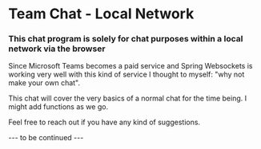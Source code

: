 # Team Chat - Local Network

### This chat program is solely for chat purposes within a local network via the browser

Since Microsoft Teams becomes a paid service and Spring Websockets is working very well with this kind of service I thought to myself: "why not make your own chat".

This chat will cover the very basics of a normal chat for the time being. I might add functions as we go.

Feel free to reach out if you have any kind of suggestions.

--- to be continued ---